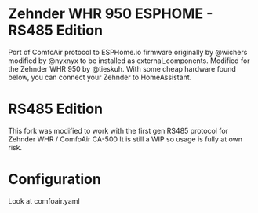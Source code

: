 # Zehnder WHR 950 ESPHOME - RS485 Edition
Port of ComfoAir protocol to ESPHome.io firmware originally by @wichers modified by @nyxnyx
to be installed as external_components. Modified for the Zehnder WHR 950 by @tieskuh.
With some cheap hardware found below, you can connect your Zehnder to HomeAssistant.

# RS485 Edition
This fork was modified to work with the first gen RS485 protocol for Zehnder WHR / ComfoAir CA-500
It is still a WIP so usage is fully at own risk.

# Configuration
Look at comfoair.yaml
